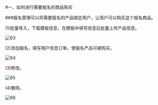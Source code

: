 #一、如何进行需要报名的商品购买

###报名管理可以将需要报名的产品绑定用户，让用户可以购买这个报名商品。

(1)批量导入，下载模板信息，在模板中填写信息后批量上传产品信息。

![63](http://tradeany-test.oss-cn-qingdao.aliyuncs.com/2020/10/13/MjAyMDEwMTMwOTUwMjkxNjM=.png)

(2)添加报名，填写用户信息订单。使报名产品可被购买。

![64](http://tradeany-test.oss-cn-qingdao.aliyuncs.com/2020/10/13/MjAyMDEwMTMwOTUzMzQyMDE=.png)

(3)修改。

![65](http://tradeany-test.oss-cn-qingdao.aliyuncs.com/2020/10/13/MjAyMDEwMTMwOTU1MjYyNjU=.png)

(4)删除。

![66](http://tradeany-test.oss-cn-qingdao.aliyuncs.com/2020/10/13/MjAyMDEwMTMwOTU2MzkyNjY=.png)